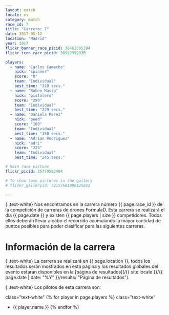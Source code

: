 ```yaml
---
layout: match
locale: es
category: match
race_id: 7
title: "Carrera: 7"
date: 2017-05-12
location: "Madrid"
year: 2017
flickr_banner_race_picid: 36463385394
flickr_icon_race_picid: 36902992930

players:
  - name: "Carlos Camacho"
    nick: "spinner"
    score: "0"
    team: "Individual"
    best_time: "320 secs."
  - name: "Ruben Masip"
    nick: "pistolero"
    score: "290"
    team: "Individual"
    best_time: "229 secs."
  - name: "Daniela Perez"
    nick: "peed"
    score: "100"
    team: "Individual"
    best_time: "150 secs."
  - name: "Adrian Rodriguez"
    nick: "adri"
    score: "225"
    team: "Individual"
    best_time: "245 secs."

# Main race picture
flickr_picid: 35779582404

# To show tome pictures in the gallery
# flickr_galleryid: 72157681090125822

---
```


{:.text-white}
Nos encontramos en la carrera número {{ page.race_id }}
de la competición de carreras de drones FormulaD.
Esta carrera se realizará el día {{ page.date }}
y existen {{ page.players | size }} competidores.
Todos ellos deberán llevar a cabo el recorrido acumulando
la mayor cantidad de puntos posibles para poder clasificar para
las siguientes carreras.

Información de la carrera
=========================

{:.text-white}
La carrera se realizará en {{ page.location }},
todos los resultados serán mostrados en esta página y los
resultados globales del evento estarán disponibles en la
[página de resultados](/{{ site.locale }}/{{ page.date | date: "%Y" }}/results/ "Página de resultados").

{:.text-white}
Los pilotos de esta carrera son: 

class="text-white"
{% for player in page.players %}
class="text-white"
* {{ player.name }}
{% endfor %}
